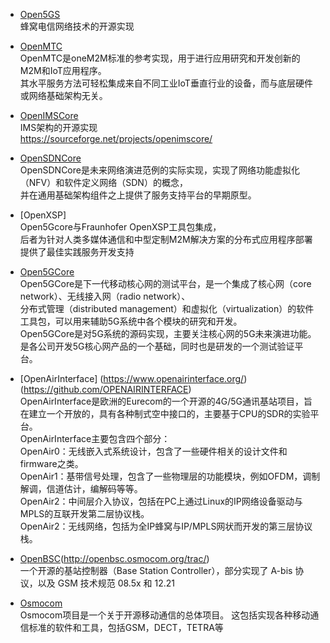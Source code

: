 - [Open5GS](https://github.com/open5gs)     
  蜂窝电信网络技术的开源实现    

- [OpenMTC](http://www.open-mtc.org/)      
   OpenMTC是oneM2M标准的参考实现，用于进行应用研究和开发创新的M2M和IoT应用程序。   
   其水平服务方法可轻松集成来自不同工业IoT垂直行业的设备，而与底层硬件或网络基础架构无关。
   
- [OpenIMSCore](http://openimscore.sourceforge.net/)     
  IMS架构的开源实现    
   https://sourceforge.net/projects/openimscore/    
   
- [OpenSDNCore](https://www.opensdncore.org/)       
   OpenSDNCore是未来网络演进范例的实际实现，实现了网络功能虚拟化（NFV）和软件定义网络（SDN）的概念，     
   并在通用基础架构组件之上提供了服务支持平台的早期原型。      
   
- [OpenXSP]   
  Open5Gcore与Fraunhofer OpenXSP工具包集成，    
  后者为针对人类多媒体通信和中型定制M2M解决方案的分布式应用程序部署提供了最佳实践服务开发支持   
  
- [Open5GCore](http://www.open5gcore.org/)    
  Open5GCore是下一代移动核心网的测试平台，是一个集成了核心网（core network）、无线接入网（radio network）、    
  分布式管理（distributed management）和虚拟化（virtualization）的软件工具包，可以用来辅助5G系统中各个模块的研究和开发。   
  Open5GCore是对5G系统的源码实现，主要关注核心网的5G未来演进功能。是各公司开发5G核心网产品的一个基础，同时也是研发的一个测试验证平台。    
  
- [OpenAirInterface] (https://www.openairinterface.org/) (https://github.com/OPENAIRINTERFACE)       
  OpenAirInterface是欧洲的Eurecom的一个开源的4G/5G通讯基站项目，旨在建立一个开放的，具有各种制式空中接口的，主要基于CPU的SDR的实验平台。      
  OpenAirInterface主要包含四个部分：    
  OpenAir0：无线嵌入式系统设计，包含了一些硬件相关的设计文件和firmware之类。    
  OpenAir1：基带信号处理，包含了一些物理层的功能模块，例如OFDM，调制解调，信道估计，编解码等等。    
  OpenAir2：中间层介入协议，包括在PC上通过Linux的IP网络设备驱动与MPLS的互联开发第二层协议栈。     
  OpenAir2：无线网络，包括为全IP蜂窝与IP/MPLS网状而开发的第三层协议栈。   
  
 - [OpenBSC](http://osmocom.org/)(http://openbsc.osmocom.org/trac/)     
   一个开源的基站控制器（Base Station Controller），部分实现了 A-bis 协议，以及 GSM 技术规范 08.5x 和 12.21     
   
- [Osmocom](https://osmocom.org/projects)           
  Osmocom项目是一个关于开源移动通信的总体项目。 这包括实现各种移动通信标准的软件和工具，包括GSM，DECT，TETRA等        
